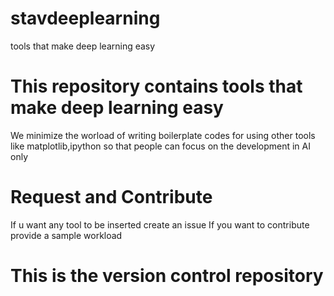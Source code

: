 # stavdeeplearning
tools that make deep learning easy

# This repository contains tools that make deep learning easy
We minimize the worload of writing boilerplate codes for using other tools like matplotlib,ipython so that people can focus on the development in AI only

# Request and Contribute
If u want any tool to be inserted create an issue
If you want to contribute provide a sample workload

# This is the version control repository
